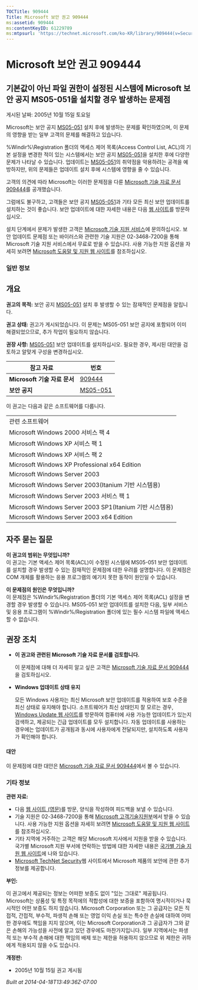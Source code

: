 ```yaml
---
TOCTitle: 909444
Title: Microsoft 보안 권고 909444
ms:assetid: 909444
ms:contentKeyID: 61229789
ms:mtpsurl: 'https://technet.microsoft.com/ko-KR/library/909444(v=Security.10)'
---
```




Microsoft 보안 권고 909444
==========================

기본값이 아닌 파일 권한이 설정된 시스템에 Microsoft 보안 공지 MS05-051을 설치할 경우 발생하는 문제점
----------------------------------------------------------------------------------------------------

게시된 날짜: 2005년 10월 15일 토요일

Microsoft는 보안 공지 [MS05-051](http://technet.microsoft.com/security/bulletin/ms05-051) 설치 후에 발생하는 문제를 확인하였으며, 이 문제의 영향을 받는 일부 고객의 문제를 해결하고 있습니다.

%Windir%\\Registration 폴더의 액세스 제어 목록(Access Control List, ACL)의 기본 설정을 변경한 적이 있는 시스템에서는 보안 공지 [MS05-051](http://technet.microsoft.com/security/bulletin/ms05-051)을 설치한 후에 다양한 문제가 나타날 수 있습니다. 업데이트는 [MS05-051](http://technet.microsoft.com/security/bulletin/ms05-051)의 취약점을 악용하려는 공격을 예방하지만, 위의 문제들은 업데이트 설치 후에 시스템에 영향을 줄 수 있습니다.

고객의 의견에 따라 Microsoft는 이러한 문제점을 다룬 [Microsoft 기술 자료 문서 909444](http://support.microsoft.com/kb/909444)를 공개했습니다.

그럼에도 불구하고, 고객들은 보안 공지 [MS05-051](http://technet.microsoft.com/security/bulletin/ms05-051)과 기타 모든 최신 보안 업데이트를 설치하는 것이 좋습니다. 보안 업데이트에 대한 자세한 내용은 다음 [웹 사이트](http://www.microsoft.com/korea/security/)를 방문하십시오.

설치 단계에서 문제가 발생한 고객은 [Microsoft 기술 지원 서비스](http://go.microsoft.com/fwlink/?linkid=21131)에 문의하십시오. 보안 업데이트 문제점 또는 바이러스와 관련한 기술 지원은 02-3468-7200을 통해 Microsoft 기술 지원 서비스에서 무료로 받을 수 있습니다. 사용 가능한 지원 옵션을 자세히 보려면 [Microsoft 도움말 및 지원 웹 사이트](http://support.microsoft.com/)를 참조하십시오.

### 일반 정보

개요
----


**권고의 목적:** 보안 공지 [MS05-051](http://technet.microsoft.com/security/bulletin/ms05-051) 설치 후 발생할 수 있는 잠재적인 문제점을 알립니다.

**권고 상태:** 권고가 게시되었습니다. 이 문제는 MS05-051 보안 공지에 포함되어 이미 해결되었으므로, 추가 작업이 필요하지 않습니다.

**권장 사항:** [MS05-051](http://technet.microsoft.com/security/bulletin/ms05-051) 보안 업데이트를 설치하십시오. 필요한 경우, 제시된 대안을 검토하고 알맞게 구성을 변경하십시오.

| 참고 자료                    | 번호                                                                |
|------------------------------|---------------------------------------------------------------------|
| **Microsoft 기술 자료 문서** | [909444](http://support.microsoft.com/kb/909444)                    |
| **보안 공지**                | [MS05-051](http://technet.microsoft.com/security/bulletin/ms05-051) |

이 권고는 다음과 같은 소프트웨어를 다룹니다.

|                                                          |
|----------------------------------------------------------|
| 관련 소프트웨어                                          |
| Microsoft Windows 2000 서비스 팩 4                       |
| Microsoft Windows XP 서비스 팩 1                         |
| Microsoft Windows XP 서비스 팩 2                         |
| Microsoft Windows XP Professional x64 Edition            |
| Microsoft Windows Server 2003                            |
| Microsoft Windows Server 2003(Itanium 기반 시스템용)     |
| Microsoft Windows Server 2003 서비스 팩 1                |
| Microsoft Windows Server 2003 SP1(Itanium 기반 시스템용) |
| Microsoft Windows Server 2003 x64 Edition                |

자주 묻는 질문
--------------


**이 권고의 범위는 무엇입니까?**  
이 권고는 기본 액세스 제어 목록(ACL)이 수정된 시스템에 MS05-051 보안 업데이트를 설치할 경우 발생할 수 있는 잠재적인 문제점에 대한 우려를 설명합니다. 이 문제점은 COM 개체를 활용하는 응용 프로그램의 예기치 못한 동작이 원인일 수 있습니다.

**이 문제점의 원인은 무엇입니까?**  
이 문제점은 %Windir%/Registration 폴더의 기본 액세스 제어 목록(ACL) 설정을 변경할 경우 발생할 수 있습니다. MS05-051 보안 업데이트를 설치한 다음, 일부 서비스 및 응용 프로그램이 %Windir%/Registration 폴더에 있는 필수 시스템 파일에 액세스할 수 없습니다.

권장 조치
---------


-   **이 권고와 관련된 Microsoft 기술 자료 문서를 검토합니다.**

    이 문제점에 대해 더 자세히 알고 싶은 고객은 [Microsoft 기술 자료 문서 909444](http://support.microsoft.com/kb/909444)을 검토하십시오.

-   **Windows 업데이트 상태 유지**

    모든 Windows 사용자는 최신 Microsoft 보안 업데이트를 적용하여 보호 수준을 최신 상태로 유지해야 합니다. 소프트웨어가 최신 상태인지 잘 모르는 경우, [Windows Update 웹 사이트](http://update.microsoft.com/microsoftupdate/)를 방문하여 컴퓨터에 사용 가능한 업데이트가 있는지 검색하고, 제공되는 긴급 업데이트를 모두 설치합니다. 자동 업데이트를 사용하는 경우에는 업데이트가 공개됨과 동시에 사용자에게 전달되지만, 설치하도록 사용자가 확인해야 합니다.

#### 대안

이 문제점에 대한 대안은 [Microsoft 기술 자료 문서 909444](http://support.microsoft.com/kb/909444)에서 볼 수 있습니다.

### 기타 정보

**관련 자료:**

-   다음 [웹 사이트 (영문)](https://support.microsoft.com/common/survey.aspx?scid=sw;en;1257&showpage=1&ws=technet&sd=tech)를 방문, 양식을 작성하여 피드백을 보낼 수 있습니다.
-   기술 지원은 02-3468-7200을 통해 [Microsoft 고객기술지원부](http://go.microsoft.com/fwlink/?linkid=21131)에서 받을 수 있습니다. 사용 가능한 지원 옵션을 자세히 보려면 [Microsoft 도움말 및 지원 웹 사이트](http://support.microsoft.com/)를 참조하십시오.
-   기타 지역에 거주하는 고객은 해당 Microsoft 지사에서 지원을 받을 수 있습니다. 국가별 Microsoft 지원 부서에 연락하는 방법에 대한 자세한 내용은 [국가별 기술 지원 웹 사이트](http://go.microsoft.com/fwlink/?linkid=21155)에 나와 있습니다.
-   [Microsoft TechNet Security](http://www.microsoft.com/korea/technet/security/)웹 사이트에서 Microsoft 제품의 보안에 관한 추가 정보를 제공합니다.

**부인:**

이 권고에서 제공되는 정보는 어떠한 보증도 없이 "있는 그대로" 제공됩니다. Microsoft는 상품성 및 특정 목적에의 적합성에 대한 보증을 포함하여 명시적이거나 묵시적인 어떤 보증도 하지 않습니다. Microsoft Corporation 또는 그 공급자는 모든 직접적, 간접적, 부수적, 파생적 손해 또는 영업 이익 손실 또는 특수한 손실에 대하여 어떠한 경우에도 책임을 지지 않으며, 이는 Microsoft Corporation과 그 공급자가 그와 같은 손해의 가능성을 사전에 알고 있던 경우에도 마찬가지입니다. 일부 지역에서는 파생적 또는 부수적 손해에 대한 책임의 배제 또는 제한을 허용하지 않으므로 위 제한은 귀하에게 적용되지 않을 수도 있습니다.

**개정판:**

-   2005년 10월 15일 권고 게시됨

*Built at 2014-04-18T13:49:36Z-07:00*
